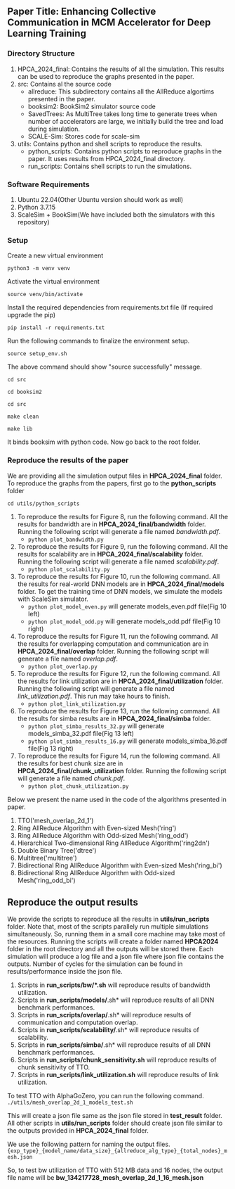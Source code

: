 ## Paper Title: Enhancing Collective Communication in MCM Accelerator for Deep Learning Training

### Directory Structure
1. HPCA_2024_final: Contains the results of all the simulation. This results can be used to reproduce the graphs presented in the paper.
2. src: Contains al the source code
   - allreduce: This subdirectory contains all the AllReduce algortims presented in the paper.
   - booksim2: BookSim2 simulator source code
   - SavedTrees: As MultiTree takes long time to generate trees when number of accelerators are large, we initially build the tree and load during simulation.
   - SCALE-Sim: Stores code for scale-sim
3. utils: Contains python and shell scripts to reproduce the results.
   - python_scripts: Contains python scripts to reproduce graphs in the paper. It uses results from HPCA_2024_final directory.
   - run_scripts: Contains shell scripts to run the simulations.

### Software Requirements
1. Ubuntu 22.04(Other Ubuntu version should work as well)
2. Python 3.7.15
3. ScaleSim + BookSim(We have included both the simulators with this repository)

### Setup
Create a new virtual environment

`python3 -m venv venv`

Activate the virtual environment

`source venv/bin/activate`

Install the required dependencies from requirements.txt file (If required upgrade the pip)

`pip install -r requirements.txt`

Run the following commands to finalize the environment setup.

`source setup_env.sh`

The above command should show "source successfully" message.

`cd src`

`cd booksim2`

`cd src`

`make clean` 

`make lib`

It binds booksim with python code. Now go back to the root folder.

### Reproduce the results of the paper

We are providing all the simulation output files in **HPCA_2024_final** folder.
To reproduce the graphs from the papers, first go to the **python_scripts** folder

`cd utils/python_scripts`

1. To reproduce the results for Figure 8, run the following command. All the results for bandwidth are in **HPCA_2024_final/bandwidth** folder. Running the following script will generate a file named *bandwidth.pdf*.
   - `python plot_bandwidth.py`
2. To reproduce the results for Figure 9, run the following command. All the results for scalability are in **HPCA_2024_final/scalability** folder. Running the following script will generate a file named *scalability.pdf*.
   - `python plot_scalability.py`
3. To reproduce the results for Figure 10, run the following command. All the results for real-world DNN models are in **HPCA_2024_final/models** folder. To get the training time of DNN models, we simulate the models with ScaleSim simulator.
   - `python plot_model_even.py` will generate models_even.pdf file(Fig 10 left)
   - `python plot_model_odd.py` will generate models_odd.pdf file(Fig 10 right)
4. To reproduce the results for Figure 11, run the following command. All the results for overlapping computation and communication are in **HPCA_2024_final/overlap** folder. Running the following script will generate a file named *overlap.pdf*.
   - `python plot_overlap.py`
5. To reproduce the results for Figure 12, run the following command. All the results for link utilization are in **HPCA_2024_final/utilization** folder. Running the following script will generate a file named *link_utilization.pdf*. This run may take hours to finish.
   - `python plot_link_utilization.py`
6. To reproduce the results for Figure 13, run the following command. All the results for simba results are in **HPCA_2024_final/simba** folder.
   - `python plot_simba_results_32.py` will generate models_simba_32.pdf file(Fig 13 left)
   - `python plot_simba_results_16.py` will generate models_simba_16.pdf file(Fig 13 right)
7. To reproduce the results for Figure 14, run the following command. All the results for best chunk size are in **HPCA_2024_final/chunk_utilization** folder. Running the following script will generate a file named *chunk.pdf*.
   - `python plot_chunk_utilization.py`
    
Below we present the name used in the code of the algorithms presented in paper.
1. TTO('mesh_overlap_2d_1')
2. Ring AllReduce Algorithm with Even-sized Mesh('ring')
3. Ring AllReduce Algorithm with Odd-sized Mesh('ring_odd')
4. Hierarchical Two-dimensional Ring AllReduce Algorithm('ring2dn')
5. Double Binary Tree('dtree')
6. Multitree('multitree')
7. Bidirectional Ring AllReduce Algorithm with Even-sized Mesh('ring_bi')
8. Bidirectional Ring AllReduce Algorithm with Odd-sized Mesh('ring_odd_bi')


## Reproduce the output results

We provide the scripts to reproduce all the results in **utils/run_scripts** folder.
Note that, most of the scripts parallely run multiple simulations simultaneously.
So, running them in a small core machine may take most of the resources. Running the
scripts will create a folder named **HPCA2024** folder in the root directory and all
the outputs will be stored there. Each simulation will produce a log file and a json
file where json file contains the outputs. Number of cycles for the simulation can
be found in results/performance inside the json file.

1. Scripts in **run_scripts/bw/*.sh** will reproduce results of bandwidth utilization.
2. Scripts in **run_scripts/models/**.sh* will reproduce results of all DNN benchmark performances.
3. Scripts in **run_scripts/overlap/**.sh* will reproduce results of communication and computation overlap.
4. Scripts in **run_scripts/scalability/**.sh* will reproduce results of scalability.
5. Scripts in **run_scripts/simba/**.sh* will reproduce results of all DNN benchmark performances.
6. Scripts in **run_scripts/chunk_sensitivity.sh** will reproduce results of chunk sensitivity of TTO.
7. Scripts in **run_scripts/link_utilization.sh** will reproduce results of link utilization.


To test TTO with AlphaGoZero, you can run the following command.
`./utils/mesh_overlap_2d_1_models_test.sh`

This will create a json file same as the json file stored in **test_result** folder. All other
scripts in **utils/run_scripts** folder should create json file similar to the outputs provided in **HPCA_2024_final** folder.

We use the following pattern for naming the output files.
`{exp_type}_{model_name/data_size}_{allreduce_alg_type}_{total_nodes}_mesh.json`

So, to test bw utilization of TTO with 512 MB data and 16 nodes, the output file name will be **bw_134217728_mesh_overlap_2d_1_16_mesh.json**
